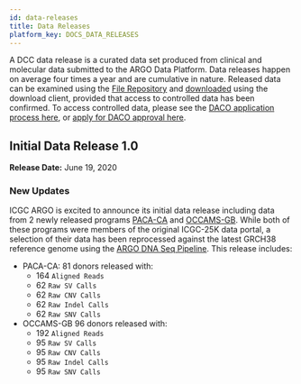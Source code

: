 ```yaml
---
id: data-releases
title: Data Releases
platform_key: DOCS_DATA_RELEASES
---
```


A DCC data release is a curated data set produced from clinical and molecular data submitted to the ARGO Data Platform. Data releases happen on average four times a year and are cumulative in nature. Released data can be examined using the [File Repository](https://platform.icgc-argo.org/repository) and [downloaded](/docs/data-access/data-download) using the download client, provided that access to controlled data has been confirmed. To access controlled data, please see the [DACO application process here](/docs/data-access/data-access), or [apply for DACO approval here](https://icgc.org/daco).

<!---
## Data Release 2.0

**Release Date:**

### New Updates


### Bug Fixes

None to report.

### Known Issues

None to report.
------>

## Initial Data Release 1.0

**Release Date:** June 19, 2020

### New Updates

ICGC ARGO is excited to announce its initial data release including data from 2 newly released programs [PACA-CA](https://www.icgc-argo.org/page/96/panchope) and [OCCAMS-GB](https://www.icgc-argo.org/page/112/occams). While both of these programs were members of the original ICGC-25K data portal, a selection of their data has been reprocessed against the latest GRCH38 reference genome using the [ARGO DNA Seq Pipeline](/docs/analysis-workflows/harmonization-dna-pipeline). This release includes:

- PACA-CA: 81 donors released with:
  - 164 `Aligned Reads`
  - 62 `Raw SV Calls`
  - 62 `Raw CNV Calls`
  - 62 `Raw Indel Calls`
  - 62 `Raw SNV Calls`
- OCCAMS-GB 96 donors released with:
  - 192 `Aligned Reads`
  - 95 `Raw SV Calls`
  - 95 `Raw CNV Calls`
  - 95 `Raw Indel Calls`
  - 95 `Raw SNV Calls`
